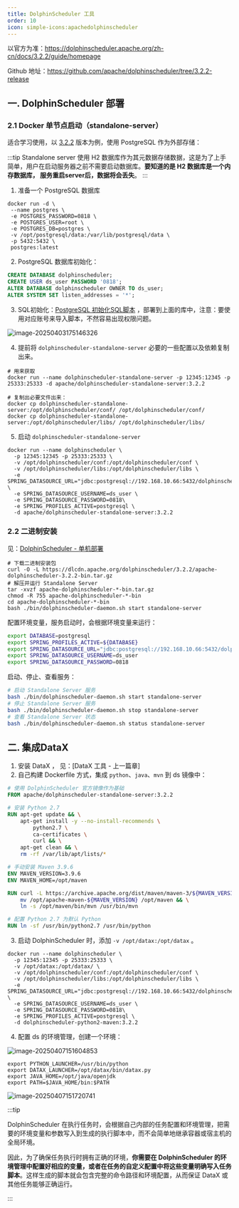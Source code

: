 ```yaml
---
title: DolphinScheduler 工具
order: 10
icon: simple-icons:apachedolphinscheduler
---
```


以官方为准：https://dolphinscheduler.apache.org/zh-cn/docs/3.2.2/guide/homepage

Github 地址：https://github.com/apache/dolphinscheduler/tree/3.2.2-release

## 一. DolphinScheduler 部署

### 2.1 Docker 单节点启动（standalone-server）

适合学习使用，以 [3.2.2](https://github.com/apache/dolphinscheduler/tree/3.2.2-release) 版本为例，使用 PostgreSQL 作为外部存储：

:::tip
Standalone server 使用 H2 数据库作为其元数据存储数据，这是为了上手简单，用户在启动服务器之前不需要启动数据库。**要知道的是 H2 数据库是一个内存数据库， 服务重启server后，数据将会丢失**。
:::

1. 准备一个 PostgreSQL 数据库

```shell
docker run -d \
 --name postgres \
 -e POSTGRES_PASSWORD=0818 \
 -e POSTGRES_USER=root \
 -e POSTGRES_DB=postgres \
 -v /opt/postgresql/data:/var/lib/postgresql/data \
 -p 5432:5432 \
 postgres:latest
```

2. PostgreSQL 数据库初始化：

```sql
CREATE DATABASE dolphinscheduler;
CREATE USER ds_user PASSWORD '0818';
ALTER DATABASE dolphinscheduler OWNER TO ds_user;
ALTER SYSTEM SET listen_addresses = '*';
```

3. SQL初始化：[PostgreSQL 初始化SQL脚本](https://raw.githubusercontent.com/apache/dolphinscheduler/3.2.2/dolphinscheduler-dao/src/main/resources/sql/dolphinscheduler_postgresql.sql) ，部署到上面的库中，注意：要使用对应账号来导入脚本，不然容易出现权限问题。

![image-20250403175146326](https://raw.githubusercontent.com/xupengboo/xupengboo-picture/main/img/image-20250403175146326.png)

4. 提前将 `dolphinscheduler-standalone-server` 必要的一些配置以及依赖复制出来。

```shell
# 用来获取
docker run --name dolphinscheduler-standalone-server -p 12345:12345 -p 25333:25333 -d apache/dolphinscheduler-standalone-server:3.2.2

# 复制出必要文件出来：
docker cp dolphinscheduler-standalone-server:/opt/dolphinscheduler/conf/ /opt/dolphinscheduler/conf/
docker cp dolphinscheduler-standalone-server:/opt/dolphinscheduler/libs/ /opt/dolphinscheduler/libs/
```

5. 启动 `dolphinscheduler-standalone-server` 

```shell
docker run --name dolphinscheduler \
  -p 12345:12345 -p 25333:25333 \
  -v /opt/dolphinscheduler/conf:/opt/dolphinscheduler/conf \
  -v /opt/dolphinscheduler/libs:/opt/dolphinscheduler/libs \
  -e SPRING_DATASOURCE_URL="jdbc:postgresql://192.168.10.66:5432/dolphinscheduler" \
  -e SPRING_DATASOURCE_USERNAME=ds_user \
  -e SPRING_DATASOURCE_PASSWORD=0818\
  -e SPRING_PROFILES_ACTIVE=postgresql \
  -d apache/dolphinscheduler-standalone-server:3.2.2
```

### 2.2 二进制安装

见：[DolphinScheduler - 单机部署](https://dolphinscheduler.apache.org/zh-cn/docs/3.2.2/guide/installation/standalone)

```shell
# 下载二进制安装包
curl -O -L https://dlcdn.apache.org/dolphinscheduler/3.2.2/apache-dolphinscheduler-3.2.2-bin.tar.gz
# 解压并运行 Standalone Server
tar -xvzf apache-dolphinscheduler-*-bin.tar.gz
chmod -R 755 apache-dolphinscheduler-*-bin
cd apache-dolphinscheduler-*-bin
bash ./bin/dolphinscheduler-daemon.sh start standalone-server
```

配置环境变量，服务启动时，会根据环境变量来运行：

```bash
export DATABASE=postgresql
export SPRING_PROFILES_ACTIVE=${DATABASE}
export SPRING_DATASOURCE_URL="jdbc:postgresql://192.168.10.66:5432/dolphinscheduler"
export SPRING_DATASOURCE_USERNAME=ds_user
export SPRING_DATASOURCE_PASSWORD=0818
```

启动、停止、查看服务：
```bash
# 启动 Standalone Server 服务
bash ./bin/dolphinscheduler-daemon.sh start standalone-server
# 停止 Standalone Server 服务
bash ./bin/dolphinscheduler-daemon.sh stop standalone-server
# 查看 Standalone Server 状态
bash ./bin/dolphinscheduler-daemon.sh status standalone-server
```


## 二. 集成DataX

1. 安装 DataX ， 见：[DataX 工具 - 上一篇章]
2. 自己构建 Dockerfile 方式，集成 `python`、`java`、`mvn` 到 ds 镜像中：

```dockerfile
# 使用 DolphinScheduler 官方镜像作为基础
FROM apache/dolphinscheduler-standalone-server:3.2.2

# 安装 Python 2.7
RUN apt-get update && \
    apt-get install -y --no-install-recommends \
        python2.7 \
        ca-certificates \
        curl && \
    apt-get clean && \
    rm -rf /var/lib/apt/lists/*

# 手动安装 Maven 3.9.6
ENV MAVEN_VERSION=3.9.6
ENV MAVEN_HOME=/opt/maven

RUN curl -L https://archive.apache.org/dist/maven/maven-3/${MAVEN_VERSION}/binaries/apache-maven-${MAVEN_VERSION}-bin.tar.gz | tar -xz -C /opt && \
    mv /opt/apache-maven-${MAVEN_VERSION} /opt/maven && \
    ln -s /opt/maven/bin/mvn /usr/bin/mvn

# 配置 Python 2.7 为默认 Python
RUN ln -sf /usr/bin/python2.7 /usr/bin/python
```

3. 启动 DolphinScheduler 时，添加 `-v /opt/datax:/opt/datax` 。

```shell
docker run --name dolphinscheduler \
  -p 12345:12345 -p 25333:25333 \
  -v /opt/datax:/opt/datax/ \
  -v /opt/dolphinscheduler/conf:/opt/dolphinscheduler/conf \
  -v /opt/dolphinscheduler/libs:/opt/dolphinscheduler/libs \
  -e SPRING_DATASOURCE_URL="jdbc:postgresql://192.168.10.66:5432/dolphinscheduler" \
  -e SPRING_DATASOURCE_USERNAME=ds_user \
  -e SPRING_DATASOURCE_PASSWORD=0818\
  -e SPRING_PROFILES_ACTIVE=postgresql \
  -d dolphinscheduler-python2-maven:3.2.2
```

4. 配置 ds 的环境管理，创建一个环境：

![image-20250407151604853](https://raw.githubusercontent.com/xupengboo/xupengboo-picture/main/img/image-20250407151604853.png)

```shell
export PYTHON_LAUNCHER=/usr/bin/python
export DATAX_LAUNCHER=/opt/datax/bin/datax.py
export JAVA_HOME=/opt/java/openjdk
export PATH=$JAVA_HOME/bin:$PATH
```

![image-20250407151720741](https://raw.githubusercontent.com/xupengboo/xupengboo-picture/main/img/image-20250407151720741.png)

:::tip

DolphinScheduler 在执行任务时，会根据自己内部的任务配置和环境管理，把需要的环境变量和参数写入到生成的执行脚本中，而不会简单地继承容器或宿主机的全局环境。

因此，为了确保任务执行时拥有正确的环境，**你需要在 DolphinScheduler 的环境管理中配置好相应的变量，或者在任务的自定义配置中将这些变量明确写入任务脚本**。这样生成的脚本就会包含完整的命令路径和环境配置，从而保证 DataX 或其他任务能够正确运行。

:::



